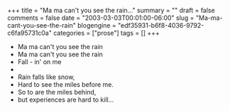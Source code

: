 +++
title = "Ma ma can't you see the rain..."
summary = ""
draft = false
comments = false
date = "2003-03-03T00:01:00-06:00"
slug = "Ma-ma-cant-you-see-the-rain"
blogengine = "edf35931-b6f8-4036-9792-c6fa95731c0a"
categories = ["prose"]
tags = []
+++

<ul>
	<li>Ma ma can&#39;t you see the rain</li>
	<li>Ma ma can&#39;t you see the rain</li>
	<li>Fall - in&#39; on me</li>
	<li>&nbsp;</li>
	<li>Rain falls like snow,</li>
	<li>Hard to see the miles before me.</li>
	<li>So to are the miles behind,</li>
	<li>but experiences are hard to kill...</li>
</ul>

